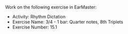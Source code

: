 Work on the following exercise in EarMaster:
- Activity: Rhythm Dictation
- Exercise Name: 3/4 - 1 bar: Quarter notes, 8th Triplets
- Exercise Number: 15.1
